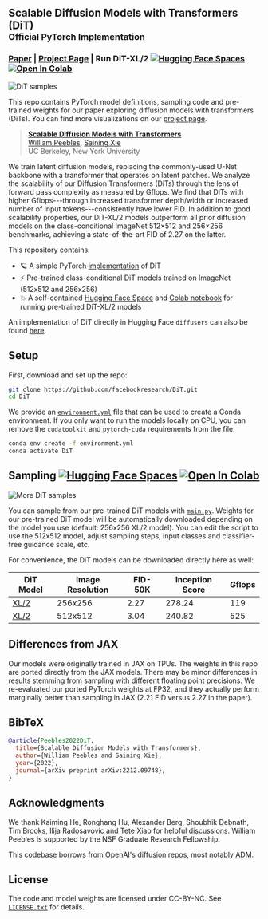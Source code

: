 ## Scalable Diffusion Models with Transformers (DiT)<br><sub>Official PyTorch Implementation</sub>

### [Paper](http://arxiv.org/abs/2212.09748) | [Project Page](https://www.wpeebles.com/DiT) | Run DiT-XL/2 [![Hugging Face Spaces](https://img.shields.io/badge/%F0%9F%A4%97%20Hugging%20Face-Spaces-blue)](https://huggingface.co/spaces/wpeebles/DiT) [![Open In Colab](https://colab.research.google.com/assets/colab-badge.svg)](http://colab.research.google.com/github/facebookresearch/DiT/blob/main/run_DiT.ipynb)

![DiT samples](visuals/sample_grid_0.png)

This repo contains PyTorch model definitions, sampling code and pre-trained weights for our paper exploring 
diffusion models with transformers (DiTs). You can find more visualizations on our [project page](https://www.wpeebles.com/DiT).

> [**Scalable Diffusion Models with Transformers**](https://www.wpeebles.com/DiT)<br>
> [William Peebles](https://www.wpeebles.com), [Saining Xie](https://www.sainingxie.com)
> <br>UC Berkeley, New York University<br>

We train latent diffusion models, replacing the commonly-used U-Net backbone with a transformer that operates on 
latent patches. We analyze the scalability of our Diffusion Transformers (DiTs) through the lens of forward pass 
complexity as measured by Gflops. We find that DiTs with higher Gflops---through increased transformer depth/width or
increased number of input tokens---consistently have lower FID. In addition to good scalability properties, our 
DiT-XL/2 models outperform all prior diffusion models on the class-conditional ImageNet 512×512 and 256×256 benchmarks, 
achieving a state-of-the-art FID of 2.27 on the latter.

This repository contains:

* 🪐 A simple PyTorch [implementation](models.py) of DiT
* ⚡️ Pre-trained class-conditional DiT models trained on ImageNet (512x512 and 256x256)
* 💥 A self-contained [Hugging Face Space](https://huggingface.co/spaces/wpeebles/DiT) and [Colab notebook](http://colab.research.google.com/github/facebookresearch/DiT/blob/main/run_DiT.ipynb) for running pre-trained DiT-XL/2 models

An implementation of DiT directly in Hugging Face `diffusers` can also be found [here](https://github.com/huggingface/diffusers/blob/main/docs/source/en/api/pipelines/dit.mdx).


## Setup

First, download and set up the repo:

```bash
git clone https://github.com/facebookresearch/DiT.git
cd DiT
```

We provide an [`environment.yml`](environment.yml) file that can be used to create a Conda environment. If you only want 
to run the models locally on CPU, you can remove the `cudatoolkit` and `pytorch-cuda` requirements from the file.

```bash
conda env create -f environment.yml
conda activate DiT
```


## Sampling [![Hugging Face Spaces](https://img.shields.io/badge/%F0%9F%A4%97%20Hugging%20Face-Spaces-blue)](https://huggingface.co/spaces/wpeebles/DiT) [![Open In Colab](https://colab.research.google.com/assets/colab-badge.svg)](http://colab.research.google.com/github/facebookresearch/DiT/blob/main/run_DiT.ipynb)
![More DiT samples](visuals/sample_grid_1.png)

You can sample from our pre-trained DiT models with [`main.py`](main.py). Weights for our pre-trained DiT model will be 
automatically downloaded depending on the model you use (default: 256x256 XL/2 model). You can edit the script to use
the 512x512 model, adjust sampling steps, input classes and classifier-free guidance scale, etc.

For convenience, the DiT models can be downloaded directly here as well:

| DiT Model     | Image Resolution | FID-50K | Inception Score | Gflops | 
|---------------|------------------|---------|-----------------|--------|
| [XL/2](https://dl.fbaipublicfiles.com/DiT/models/DiT-XL-2-256x256.pt) | 256x256          | 2.27    | 278.24          | 119    |
| [XL/2](https://dl.fbaipublicfiles.com/DiT/models/DiT-XL-2-512x512.pt) | 512x512          | 3.04    | 240.82          | 525    |


## Differences from JAX

Our models were originally trained in JAX on TPUs. The weights in this repo are ported directly from the JAX models. 
There may be minor differences in results stemming from sampling with different floating point precisions. We re-evaluated 
our ported PyTorch weights at FP32, and they actually perform marginally better than sampling in JAX (2.21 FID 
versus 2.27 in the paper).


## BibTeX

```bibtex
@article{Peebles2022DiT,
  title={Scalable Diffusion Models with Transformers},
  author={William Peebles and Saining Xie},
  year={2022},
  journal={arXiv preprint arXiv:2212.09748},
}
```


## Acknowledgments
We thank Kaiming He, Ronghang Hu, Alexander Berg, Shoubhik Debnath, Tim Brooks, Ilija Radosavovic and Tete Xiao for helpful discussions. 
William Peebles is supported by the NSF Graduate Research Fellowship.

This codebase borrows from OpenAI's diffusion repos, most notably [ADM](https://github.com/openai/guided-diffusion).


## License
The code and model weights are licensed under CC-BY-NC. See [`LICENSE.txt`](LICENSE.txt) for details.
